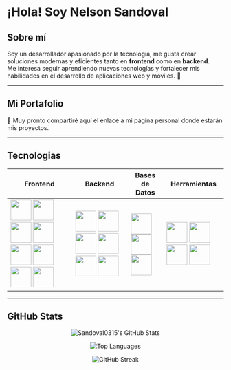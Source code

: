 # ¡Hola! Soy Nelson Sandoval  

## Sobre mí  
Soy un desarrollador apasionado por la tecnología, me gusta crear soluciones modernas y eficientes tanto en **frontend** como en **backend**.  
Me interesa seguir aprendiendo nuevas tecnologías y fortalecer mis habilidades en el desarrollo de aplicaciones web y móviles. 🚀  

---

## Mi Portafolio  
🔗 Muy pronto compartiré aquí el enlace a mi página personal donde estarán mis proyectos.  

---

## Tecnologias

| Frontend | Backend | Bases de Datos | Herramientas |
|-------------|------------|-------------------|-----------------|
| <img src="https://cdn.jsdelivr.net/gh/devicons/devicon/icons/html5/html5-original.svg" width="48"/> <img src="https://cdn.jsdelivr.net/gh/devicons/devicon/icons/css3/css3-original.svg" width="48"/> <img src="https://cdn.jsdelivr.net/gh/devicons/devicon/icons/javascript/javascript-original.svg" width="48"/> <img src="https://cdn.jsdelivr.net/gh/devicons/devicon/icons/typescript/typescript-original.svg" width="48"/> <img src="https://cdn.jsdelivr.net/gh/devicons/devicon/icons/vite/vite-original.svg" width="48"/> <img src="https://cdn.jsdelivr.net/gh/devicons/devicon/icons/react/react-original.svg" width="48"/> <img src="https://cdn.jsdelivr.net/gh/devicons/devicon/icons/astro/astro-original.svg" width="48"/> <img src="https://cdn.jsdelivr.net/gh/devicons/devicon/icons/wordpress/wordpress-plain.svg" width="48"/> | <img src="https://cdn.jsdelivr.net/gh/devicons/devicon/icons/javascript/javascript-original.svg" width="48"/> <img src="https://cdn.jsdelivr.net/gh/devicons/devicon/icons/nodejs/nodejs-original.svg" width="48"/> <img src="https://cdn.jsdelivr.net/gh/devicons/devicon/icons/express/express-original.svg" width="48"/> <img src="https://cdn.jsdelivr.net/gh/devicons/devicon/icons/java/java-original.svg" width="48"/> <img src="https://cdn.jsdelivr.net/gh/devicons/devicon/icons/csharp/csharp-original.svg" width="48"/> <img src="https://cdn.jsdelivr.net/gh/devicons/devicon/icons/kotlin/kotlin-original.svg" width="48"/> | <img src="https://cdn.jsdelivr.net/gh/devicons/devicon/icons/mongodb/mongodb-original.svg" width="48"/> <img src="https://cdn.jsdelivr.net/gh/devicons/devicon/icons/oracle/oracle-original.svg" width="48"/> <img src="https://cdn.jsdelivr.net/gh/devicons/devicon/icons/microsoftsqlserver/microsoftsqlserver-plain.svg" width="48"/> | <img src="https://cdn.jsdelivr.net/gh/devicons/devicon/icons/git/git-original.svg" width="48"/> <img src="https://cdn.jsdelivr.net/gh/devicons/devicon/icons/github/github-original.svg" width="48"/> <img src="https://cdn.jsdelivr.net/gh/devicons/devicon/icons/firebase/firebase-plain.svg" width="48"/> <img src="https://res.cloudinary.com/cloudinary-marketing/image/upload/v1658905141/brand/Cloud%20Glyph/cloudinary_icon_blue.svg" width="48"/> |

---

## GitHub Stats

<div align="center">

![Sandoval0315's GitHub Stats](https://github-readme-stats.vercel.app/api?username=Sandoval0315&show_icons=true&theme=default&hide_border=true&count_private=true)

![Top Languages](https://github-readme-stats.vercel.app/api/top-langs/?username=Sandoval0315&layout=compact&theme=default&hide_border=true)

![GitHub Streak](https://streak-stats.demolab.com?user=Sandoval0315&theme=default&hide_border=true)

</div>
